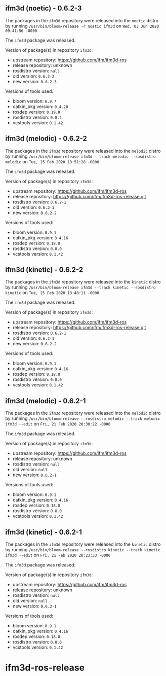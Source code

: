 ## ifm3d (noetic) - 0.6.2-3

The packages in the `ifm3d` repository were released into the `noetic` distro by running `/usr/bin/bloom-release -r noetic ifm3d` on `Wed, 03 Jun 2020 09:41:56 -0000`

The `ifm3d` package was released.

Version of package(s) in repository `ifm3d`:

- upstream repository: https://github.com/ifm/ifm3d-ros
- release repository: unknown
- rosdistro version: `null`
- old version: `0.6.2-2`
- new version: `0.6.2-3`

Versions of tools used:

- bloom version: `0.9.7`
- catkin_pkg version: `0.4.20`
- rosdep version: `0.19.0`
- rosdistro version: `0.8.2`
- vcstools version: `0.1.42`


## ifm3d (melodic) - 0.6.2-2

The packages in the `ifm3d` repository were released into the `melodic` distro by running `/usr/bin/bloom-release ifm3d --track melodic --rosdistro melodic` on `Tue, 25 Feb 2020 13:51:28 -0000`

The `ifm3d` package was released.

Version of package(s) in repository `ifm3d`:

- upstream repository: https://github.com/ifm/ifm3d-ros
- release repository: https://github.com/ifm/ifm3d-ros-release.git
- rosdistro version: `0.6.2-1`
- old version: `0.6.2-1`
- new version: `0.6.2-2`

Versions of tools used:

- bloom version: `0.9.1`
- catkin_pkg version: `0.4.16`
- rosdep version: `0.18.0`
- rosdistro version: `0.8.0`
- vcstools version: `0.1.42`


## ifm3d (kinetic) - 0.6.2-2

The packages in the `ifm3d` repository were released into the `kinetic` distro by running `/usr/bin/bloom-release ifm3d --track kinetic --rosdistro kinetic` on `Tue, 25 Feb 2020 13:48:11 -0000`

The `ifm3d` package was released.

Version of package(s) in repository `ifm3d`:

- upstream repository: https://github.com/ifm/ifm3d-ros
- release repository: https://github.com/ifm/ifm3d-ros-release.git
- rosdistro version: `0.6.2-1`
- old version: `0.6.2-1`
- new version: `0.6.2-2`

Versions of tools used:

- bloom version: `0.9.1`
- catkin_pkg version: `0.4.16`
- rosdep version: `0.18.0`
- rosdistro version: `0.8.0`
- vcstools version: `0.1.42`


## ifm3d (melodic) - 0.6.2-1

The packages in the `ifm3d` repository were released into the `melodic` distro by running `/usr/bin/bloom-release --rosdistro melodic --track melodic ifm3d --edit` on `Fri, 21 Feb 2020 20:30:22 -0000`

The `ifm3d` package was released.

Version of package(s) in repository `ifm3d`:

- upstream repository: https://github.com/ifm/ifm3d-ros
- release repository: unknown
- rosdistro version: `null`
- old version: `null`
- new version: `0.6.2-1`

Versions of tools used:

- bloom version: `0.9.1`
- catkin_pkg version: `0.4.16`
- rosdep version: `0.18.0`
- rosdistro version: `0.8.0`
- vcstools version: `0.1.42`


## ifm3d (kinetic) - 0.6.2-1

The packages in the `ifm3d` repository were released into the `kinetic` distro by running `/usr/bin/bloom-release --rosdistro kinetic --track kinetic ifm3d --edit` on `Fri, 21 Feb 2020 20:23:33 -0000`

The `ifm3d` package was released.

Version of package(s) in repository `ifm3d`:

- upstream repository: https://github.com/ifm/ifm3d-ros
- release repository: unknown
- rosdistro version: `null`
- old version: `null`
- new version: `0.6.2-1`

Versions of tools used:

- bloom version: `0.9.1`
- catkin_pkg version: `0.4.16`
- rosdep version: `0.18.0`
- rosdistro version: `0.8.0`
- vcstools version: `0.1.42`


# ifm3d-ros-release